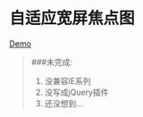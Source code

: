 自适应宽屏焦点图
=====
[Demo](https://rawgithub.com/mice33/html5demo/master/demo2/index.html)

> ###未完成:
> 1. 没兼容IE系列
> 2. 没写成jQuery插件
> 3. 还没想到...